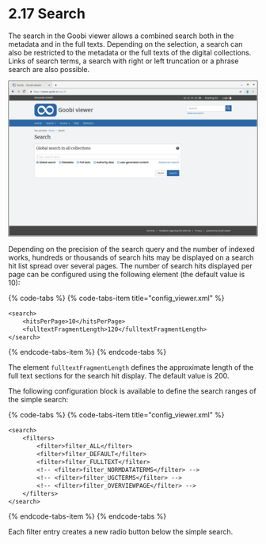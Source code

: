 # 2.17 Search

The search in the Goobi viewer allows a combined search both in the metadata and in the full texts. Depending on the selection, a search can also be restricted to the metadata or the full texts of the digital collections. Links of search terms, a search with right or left truncation or a phrase search are also possible.

![Simple search](../../.gitbook/assets/2.17.png)

Depending on the precision of the search query and the number of indexed works, hundreds or thousands of search hits may be displayed on a search hit list spread over several pages. The number of search hits displayed per page can be configured using the following element \(the default value is 10\):

{% code-tabs %}
{% code-tabs-item title="config\_viewer.xml" %}
```markup
<search>
    <hitsPerPage>10</hitsPerPage>
    <fulltextFragmentLength>120</fulltextFragmentLength>
</search>
```
{% endcode-tabs-item %}
{% endcode-tabs %}

The element `fulltextFragmentLength` defines the approximate length of the full text sections for the search hit display. The default value is 200. 

The following configuration block is available to define the search ranges of the simple search:

{% code-tabs %}
{% code-tabs-item title="config\_viewer.xml" %}
```markup
<search>
    <filters>
        <filter>filter_ALL</filter>
        <filter>filter_DEFAULT</filter>
        <filter>filter_FULLTEXT</filter>
        <!-- <filter>filter_NORMDATATERMS</filter> -->
        <!-- <filter>filter_UGCTERMS</filter> -->
        <!-- <filter>filter_OVERVIEWPAGE</filter> -->
    </filters>
</search>
```
{% endcode-tabs-item %}
{% endcode-tabs %}

Each filter entry creates a new radio button below the simple search.


